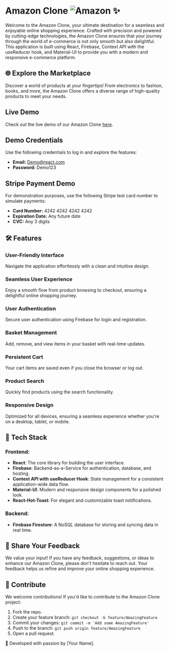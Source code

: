 # Amazon Clone ![Amazon](https://upload.wikimedia.org/wikipedia/commons/thumb/4/4a/Amazon_icon.svg/28px-Amazon_icon.svg.png) ✨

Welcome to the Amazon Clone, your ultimate destination for a seamless and enjoyable online shopping experience. Crafted with precision and powered by cutting-edge technologies, the Amazon Clone ensures that your journey through the world of e-commerce is not only smooth but also delightful. This application is built using React, Firebase, Context API with the useReducer hook, and Material-UI to provide you with a modern and responsive e-commerce platform.

## 🌐 Explore the Marketplace
Discover a world of products at your fingertips! From electronics to fashion, books, and more, the Amazon Clone offers a diverse range of high-quality products to meet your needs.

## Live Demo
Check out the live demo of our Amazon Clone [here](https://clone-5079b.web.app/).

## Demo Credentials
Use the following credentials to log in and explore the features:
- **Email:** Demo@react.com
- **Password:** Demo123

## Stripe Payment Demo
For demonstration purposes, use the following Stripe test card number to simulate payments:
- **Card Number:** 4242 4242 4242 4242
- **Expiration Date:** Any future date
- **CVC:** Any 3 digits

## 🛠️ Features
### User-Friendly Interface
Navigate the application effortlessly with a clean and intuitive design.

### Seamless User Experience
Enjoy a smooth flow from product browsing to checkout, ensuring a delightful online shopping journey.

### User Authentication
Secure user authentication using Firebase for login and registration.

### Basket Management
Add, remove, and view items in your basket with real-time updates.

### Persistent Cart
Your cart items are saved even if you close the browser or log out.

### Product Search
Quickly find products using the search functionality.

### Responsive Design
Optimized for all devices, ensuring a seamless experience whether you're on a desktop, tablet, or mobile.

## 🔧 Tech Stack
### Frontend:
- **React**: The core library for building the user interface.
- **Firebase**: Backend-as-a-Service for authentication, database, and hosting.
- **Context API with useReducer Hook**: State management for a consistent application-wide data flow.
- **Material-UI**: Modern and responsive design components for a polished look.
- **React-Hot-Toast**: For elegant and customizable toast notifications.

### Backend:
- **Firebase Firestore**: A NoSQL database for storing and syncing data in real time.

## 💬 Share Your Feedback
We value your input! If you have any feedback, suggestions, or ideas to enhance our Amazon Clone, please don't hesitate to reach out. Your feedback helps us refine and improve your online shopping experience.

## 🤝 Contribute
We welcome contributions! If you'd like to contribute to the Amazon Clone project:

1. Fork the repo.
2. Create your feature branch: `git checkout -b feature/AmazingFeature`
3. Commit your changes: `git commit -m 'Add some AmazingFeature'`
4. Push to the branch: `git push origin feature/AmazingFeature`
5. Open a pull request.

🚀 Developed with passion by [Your Name].
